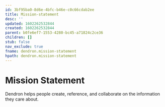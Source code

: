 ```yaml
---
id: 3bf95ba0-8d6e-4bfc-b46e-c0c66cdab2ee
title: Mission-statement
desc: ''
updated: 1602262532844
created: 1602262532844
parent: b0fe6ef7-1553-4280-bc45-a71824c2ce36
children: []
stub: false
nav_exclude: true
fname: dendron.mission-statement
hpath: dendron.mission-statement
---
```

# Mission Statement

Dendron helps people create, reference, and collaborate on the information they care about. 

